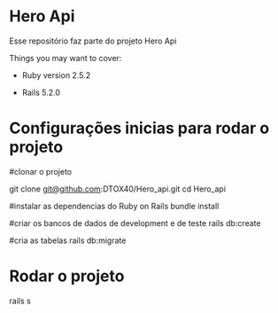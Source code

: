 # Hero Api

Esse repositório faz parte do projeto Hero Api

Things you may want to cover:

* Ruby version 2.5.2

* Rails 5.2.0

# Configurações inicias para rodar o projeto

#clonar o projeto

git clone git@github.com:DTOX40/Hero_api.git
cd Hero_api

#instalar as dependencias do Ruby on Rails
bundle install

#criar os bancos de dados de development e de teste
rails db:create

#cria as tabelas 
rails db:migrate

# Rodar o projeto

rails s

